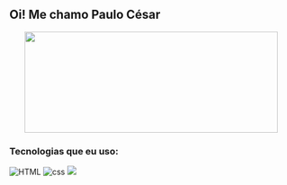 ## Oi! Me chamo Paulo César
<div align="center">
  <img height="180px" width="450px" src="https://github-readme-stats.vercel.app/api/top-langs/?username=PauloCesarCF&layout=compact&langs_count=7&theme=midnight-purple"/>
</div>

### Tecnologias que eu uso:
<div>
<img src="https://img.shields.io/badge/HTML5-E34F26?style=for-the-badge&logo=html5&logoColor=white" alt="HTML"/>
<img src="https://img.shields.io/badge/CSS3-1572B6?style=for-the-badge&logo=css3&logoColor=white" alt="css"/>
<img src="https://img.shields.io/badge/JavaScript-F7DF1E?style=for-the-badge&logo=javascript&logoColor=black"/>
</div>
